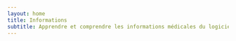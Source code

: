 ```yaml
---
layout: home
title: Informations
subtitle: Apprendre et comprendre les informations médicales du logiciel
---
```


